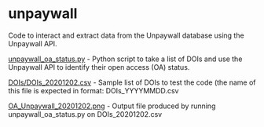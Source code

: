 # unpaywall
Code to interact and extract data from the Unpaywall database using the Unpaywall API. 

[unpaywall_oa_status.py](https://github.com/ctibbs/unpaywall/blob/main/unpaywall_oa_status.py) - Python script to take a list of DOIs and use the Unpaywall API to identify their open access (OA) status.

[DOIs/DOIs_20201202.csv](https://github.com/ctibbs/unpaywall/blob/main/DOIs/DOIs_20201202.csv) - Sample list of DOIs to test the code (the name of this file is expected in format: DOIs_YYYYMMDD.csv

[OA_Unpaywall_20201202.png](https://github.com/ctibbs/unpaywall/blob/main/OA_Unpaywall_20201202.png) - Output file produced by running unpaywall_oa_status.py on DOIs_20201202.csv

